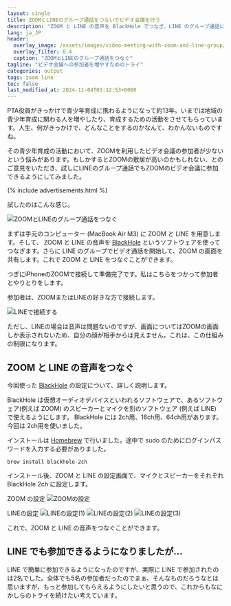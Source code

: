 ```yaml
---
layout: single
title: ZOOMとLINEのグループ通話をつないでビデオ会議を行う
description: "ZOOM と LINE の音声を BlackHole でつなぎ、LINE のグループ通話に参加するだけで ZOOM のビデオ会議にも参加できるようにしてみました"
lang: ja_JP
header:
  overlay_image: /assets/images/video-meeting-with-zoom-and-line-group/zoom-and-line-summary.png
  overlay_filter: 0.4
  caption: "ZOOMとLINEのグループ通話をつなぐ"
tagline: "ビデオ会議への参加者を増やすためのトライ"
categories: output
tags: zoom line
toc: false
last_modified_at: 2024-11-04T03:12:53+0000
---
```


PTA役員がきっかけで青少年育成に携わるようになって約13年。いまでは地域の青少年育成に関わる人を増やしたり、育成するための活動をさせてもらっています。人生、何がきっかけで、どんなことをするのかなんて、わかんないものですね。

その青少年育成の活動において、ZOOMを利用したビデオ会議の参加者が少ないという悩みがあります。もしかするとZOOMの敷居が高いのかもしれない、とのご意見をいただき、試しにLINEのグループ通話でもZOOMのビデオ会議に参加できるようにしてみました。

{% include advertisements.html %}

試したのはこんな感じ。

![ZOOMとLINEのグループ通話をつなぐ](/assets/images/video-meeting-with-zoom-and-line-group/zoom-and-line-summary.png)

まずは手元のコンピューター (MacBook Air M3) に ZOOM と LINE を用意します。そして、 ZOOM と LINE の音声を [BlackHole](https://existential.audio/blackhole/) というソフトウェアを使ってつなぎます。さらに LINE のグループでビデオ通話を開始して、ZOOM の画面を共有します。これで ZOOM と LINE をつなぐことができます。

つぎにiPhoneのZOOMで接続して準備完了です。私はこちらをつかって参加者とやりとりをします。

参加者は、ZOOMまたはLINEの好きな方で接続します。

![LINEで接続する](/assets/images/video-meeting-with-zoom-and-line-group/SS_2024-11-04T13.48.13_fix.png)

ただし、LINEの場合は音声は問題ないのですが、画面についてはZOOMの画面しか表示されないため、自分の顔が相手からは見えません。これは、この仕組みの制限になります。

## ZOOM と LINE の音声をつなぐ

今回使った [BlackHole](https://existential.audio/blackhole/) の設定について、詳しく説明します。

BlackHole は仮想オーディオデバイスといわれるソフトウェアで、あるソフトウェア(例えば ZOOM) のスピーカーとマイクを別のソフトウェア (例えば LINE) で使えるようにします。
BlackHole には 2ch用、16ch用、64ch用があります。今回は 2ch用を使いました。

インストールは [Homebrew](https://brew.sh/ja/) で行いました。途中で sudo のためにログインパスワードを入力する必要がありました。

```
brew install blackhole-2ch
```

インストール後、ZOOM と LINE の設定画面で、マイクとスピーカーをそれぞれ BlackHole 2ch に設定します。

ZOOM の設定
![ZOOMの設定](/assets/images/video-meeting-with-zoom-and-line-group/SS_2024-11-04T13.43.24_fix.png)

LINEの設定
![LINEの設定(1)](/assets/images/video-meeting-with-zoom-and-line-group/SS_2024-11-04T13.45.35_fix.png)
![LINEの設定(2)](/assets/images/video-meeting-with-zoom-and-line-group/SS_2024-11-04T13.45.52_fix.png)
![LINEの設定(3)](/assets/images/video-meeting-with-zoom-and-line-group/SS_2024-11-04T13.45.59_fix.png)

これで、ZOOM と LINE の音声をつなぐことができます。

## LINE でも参加できるようになりましたが...

LINE で簡単に参加できるようになったのですが、実際に LINE で参加されたのは2名でした。全体でも5名の参加者だったのでまぁ、そんなものだろうなとは思いますが、もっと参加してもらえるようにしたいと思うので、これからもなにかしらのトライを続けたい考えています。
